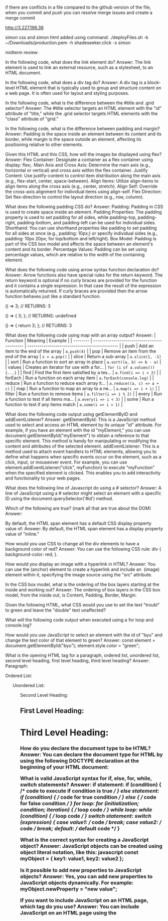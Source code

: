 if there are conflicts in a file compared to the github version of the file, when you commit and push you can resolve merge issues and create a merge commit

http://3.227.196.38

simon css and simon html added using command:
./deployFiles.sh -k ~/Downloads/production.pem -h shadeseeker.click -s simon

midterm review:

In the following code, what does the link element do?
Answer: The link element is used to link an external resource, such as a stylesheet, to an HTML document.

In the following code, what does a div tag do?
Answer: A div tag is a block-level HTML element that is typically used to group and structure content on a web page. It is often used for layout and styling purposes.

In the following code, what is the difference between the #title and .grid selector?
Answer: The #title selector targets an HTML element with the "id" attribute of "title," while the .grid selector targets HTML elements with the "class" attribute of "grid."

In the following code, what is the difference between padding and margin?
Answer: Padding is the space inside an element between its content and its border, while margin is the space outside an element, affecting its positioning relative to other elements.

Given this HTML and this CSS, how will the images be displayed using flex?
Answer: 
Flex Container: Designate a container as a flex container using display: flex;.
Main Axis and Cross Axis: Determine the main axis (e.g., horizontal or vertical) and cross axis within the flex container.
Justify Content: Use justify-content to control item distribution along the main axis (e.g., flex-start, center, space-between).
Align Items: Utilize align-items to align items along the cross axis (e.g., center, stretch).
Align Self: Override the cross-axis alignment for individual items using align-self.
Flex Direction: Set flex-direction to control the layout direction (e.g., row, column).

What does the following padding CSS do?
Answer: 
Padding: Padding in CSS is used to create space inside an element.
Padding Properties: The padding property is used to set padding for all sides, while padding-top, padding-right, padding-bottom, and padding-left can be used for individual sides.
Shorthand: You can use shorthand properties like padding to set padding for all sides at once (e.g., padding: 10px;) or specify individual sides (e.g., padding: 10px 20px; for top/bottom and left/right).
Box Model: Padding is part of the CSS box model and affects the space between an element's content and its border.
Percentage Values: Padding can be set using percentage values, which are relative to the width of the containing element.

What does the following code using arrow syntax function declaration do?
Answer: Arrow functions also have special rules for the return keyword. The return keyword is optional if no curly braces are provided for the function and it contains a single expression. In that case the result of the expression is automatically returned. If curly braces are provided then the arrow function behaves just like a standard function.

() => 3;
// RETURNS: 3

() => {
  3;
};
// RETURNS: undefined

() => {
  return 3;
};
// RETURNS: 3

What does the following code using map with an array output?
Answer: 
| Function | Meaning                                     | Example                                       |
| -------- | ------------------------------------------- | --------------------------------------------- |
| push     | Add an item to the end of the array         | `a.push(4)`                                   |
| pop      | Remove an item from the end of the array   | `x = a.pop()`                                |
| slice    | Return a sub-array                         | `a.slice(1, -1)`                             |
| sort     | Run a function to sort an array in place   | `a.sort((a, b) => b - a)`                     |
| values   | Creates an iterator for use with a for... | `for (i of a.values()) {...}`                |
| find     | Find the first item satisfied by a tes... | `a.find(i => i < 2)`                         |
| forEach  | Run a function on each array item          | `a.forEach(console.log)`                     |
| reduce   | Run a function to reduce each array it... | `a.reduce((a, c) => a + c)`                  |
| map      | Run a function to map an array to a ne... | `a.map(i => i + i)`                          |
| filter   | Run a function to remove items             | `a.filter(i => i % 2)`                      |
| every    | Run a function to test if all items ma... | `a.every(i => i < 3)`                        |
| some     | Run a function to test if any items match  | `a.some(i => i > 1)`                         |

What does the following code output using getElementByID and addEventListener?
Answer: 
getElementById: This is a JavaScript method used to select and access an HTML element by its unique "id" attribute. For example, if you have an element with the id "myElement," you can use document.getElementById("myElement") to obtain a reference to that specific element. This method is handy for manipulating or modifying the content and attributes of the selected element.
addEventListener: This is a method used to attach event handlers to HTML elements, allowing you to define what happens when specific events occur on the element, such as a click, input, or mouseover event. For example, you can use element.addEventListener("click", myFunction) to execute "myFunction" when the specified element is clicked. This enables you to add interactivity and functionality to your web pages.

What does the following line of Javascript do using a # selector?
Answer: A line of JavaScript using a # selector might select an element with a specific ID using the document.querySelector('#id') method.

Which of the following are true? (mark all that are true about the DOM)
Answer: 

By default, the HTML span element has a default CSS display property value of:
Answer: By default, the HTML span element has a display property value of "inline."

How would you use CSS to change all the div elements to have a background color of red?
Answer: You can use the following CSS rule: div { background-color: red; }.

How would you display an image with a hyperlink in HTML?
Answer: You can use the <a> (anchor) element to create a hyperlink and include an <img> (image) element within it, specifying the image source using the "src" attribute.

In the CSS box model, what is the ordering of the box layers starting at the inside and working out?
Answer: The ordering of box layers in the CSS box model, from the inside out, is Content, Padding, Border, Margin.

Given the following HTML, what CSS would you use to set the text "troubl" to green and leave the "double" text unaffected?


What will the following code output when executed using a for loop and console.log?

How would you use JavaScript to select an element with the id of "byu" and change the text color of that element to green?
Answer: 
const element = document.getElementById("byu");
element.style.color = "green";

What is the opening HTML tag for a paragraph, ordered list, unordered list, second level heading, first level heading, third level heading?
Answer:
Paragraph: <p>
Ordered List: <ol>
Unordered List: <ul>
Second Level Heading: <h2>
First Level Heading: <h1>
Third Level Heading: <h3>

How do you declare the document type to be HTML?
Answer: You can declare the document type for HTML by using the following DOCTYPE declaration at the beginning of your HTML document: <!DOCTYPE html>

What is valid JavaScript syntax for if, else, for, while, switch statements?
Answer:
if statement: if (condition) { /* code to execute if condition is true */ }
else statement: if (condition) { /* code for true condition */ } else { /* code for false condition */ }
for loop: for (initialization; condition; iteration) { /* loop code */ }
while loop: while (condition) { /* loop code */ }
switch statement: switch (expression) { case value1: /* code */ break; case value2: /* code */ break; default: /* default code */ }

What is the correct syntax for creating a JavaScript object?
Answer: JavaScript objects can be created using object literal notation, like this:
javascript
const myObject = { key1: value1, key2: value2 };

Is it possible to add new properties to JavaScript objects?
Answer: Yes, you can add new properties to JavaScript objects dynamically. For example: myObject.newProperty = "new value";

If you want to include JavaScript on an HTML page, which tag do you use?
Answer: You can include JavaScript on an HTML page using the <script> tag.

Given the following HTML, what JavaScript could you use to set the text "animal" to "crow" and leave the "fish" text unaffected?

Which of the following correctly describes JSON?
Answer: JSON (JavaScript Object Notation) is a lightweight data interchange format that is easy for humans to read and write, and easy for machines to parse and generate. It is often used for data exchange between a server and a web application.

What does the console command chmod, pwd, cd, ls, vim, nano, mkdir, mv, rm, man, ssh, ps, wget, sudo do?
Answer:
chmod: Change file permissions.
pwd: Print the current working directory.
cd: Change the current directory.
ls: List directory contents.
vim: A text editor.
nano: A text editor.
mkdir: Create a new directory.
mv: Move or rename files/directories.
rm: Remove files or directories.
man: Display manual pages for commands.
ssh: Secure Shell, used for remote access.
ps: List running processes.
wget: Retrieve files from the internet.
sudo: Execute a command with superuser privileges.

Which of the following console command creates a remote shell session?
Answer: The ssh command is used to create a remote shell session.

Which of the following is true when the -la parameter is specified for the ls console command?
Answer: When you use ls -la, it lists all files (including hidden files) in long format, showing detailed information about each file and directory.

Which of the following is true for the domain name banana.fruit.bozo.click, which is the top level domain, which is a subdomain, which is a root domain?
Answer:
Top Level Domain (TLD): "click"
Subdomain: "bozo"
Root Domain: "fruit"

Is a web certificate is necessary to use HTTPS?
Answer: Yes, a web certificate (SSL/TLS certificate) is necessary to use HTTPS. It encrypts data transmitted between the web server and the user's browser, ensuring secure communication.

Can a DNS A record point to an IP address or another A record?
Answer: A DNS A record directly points to an IP address and not to another A record. However, you can create a CNAME (Canonical Name) record to point to another domain or subdomain, which may have its own A record.

Port 443, 80, 22 is reserved for which protocol?
Answer:
Port 443: Reserved for HTTPS (SSL/TLS).
Port 80: Reserved for HTTP.
Port 22: Reserved for SSH (Secure Shell).

What will the following code using Promises output when executed?
Answer: Example with comments-
function fetchData() {
  return new Promise((resolve, reject) => {
    // Simulate a network request (e.g., fetching data from an API)
    setTimeout(() => {
      const data = { message: "Data fetched successfully" };
      const error = null; // No error

      if (error) {
        reject(error); // Reject the promise if there is an error
      } else {
        resolve(data); // Resolve the promise with the data
      }
    }, 2000); // Simulate a 2-second delay
  });
}

// Using the fetchData function with Promises
fetchData()
  .then((data) => {
    // This block is executed when the promise is resolved (data fetched successfully)
    console.log(data.message);
  })
  .catch((error) => {
    // This block is executed when the promise is rejected (an error occurred)
    console.error("Error:", error);
  });